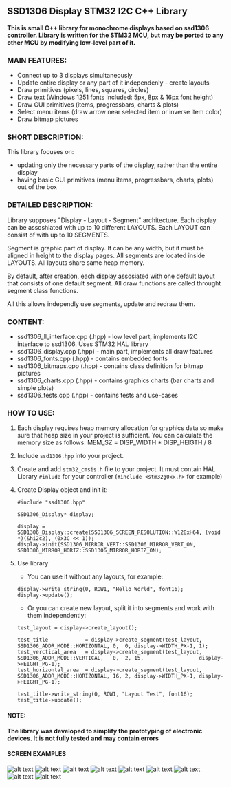## SSD1306 Display STM32 I2C C++ Library 

**This is small C++ library for monochrome displays based on ssd1306 controller.
Library is written for the STM32 MCU, but may be ported to any other MCU by modifying low-level part of it.**


### MAIN FEATURES:
- Connect up to 3 displays simultaneously
- Update entire display or any part of it independenly - create layouts
- Draw primitives (pixels, lines, squares, circles)
- Draw text (Windows 1251 fonts included: 5px, 8px & 16px font height)
- Draw GUI primitives (items, progressbars, charts & plots)
- Select menu items (draw arrow near selected item or inverse item color)
- Draw bitmap pictures


### SHORT DESCRIPTION:

This library focuses on:
* updating only the necessary parts of the display, rather than the entire display
* having basic GUI primitives (menu items, progressbars, charts, plots) out of the box


### DETAILED DESCRIPTION:

Library supposes "Display - Layout - Segment" architecture. 
Each display can be assoshiated with up to 10 different LAYOUTS. Each LAYOUT can consist of with up to 10 SEGMENTS.

Segment is graphic part of display. It can be any width, but it must be aligned in height to the display pages.
All segments are located inside LAYOUTS. All layouts share same heap memory. 

By default, after creation, each display assosiated with one default layout that consists of one default segment.
All draw functions are called throught segment class functions.

All this allows independly use segments, update and redraw them.



### CONTENT:

- ssd1306_ll_interface.cpp (.hpp)   - low level part, implements I2C interface to ssd1306. Uses STM32 HAL library
- ssd1306_display.cpp (.hpp)        - main part, implements all draw features
- ssd1306_fonts.cpp (.hpp)          - contains embedded fonts
- ssd1306_bitmaps.cpp (.hpp)        - contains class definition for bitmap pictures
- ssd1306_charts.cpp (.hpp)         - contains graphics charts (bar charts and simple plots)
- ssd1306_tests.cpp (.hpp)          - contains tests and use-cases


### HOW TO USE:

1. Each display requires heap memory allocation for graphics data so make sure that heap size in your project is sufficient.
    You can calculate the memory size as follows: MEM_SZ = DISP_WIDTH * DISP_HEIGTH / 8

2. Include `ssd1306.hpp` into your project.
   
3. Create and add `stm32_cmsis.h` file to your project. It must contain HAL Library `#inlude` for your controller (`#include <stm32g0xx.h>` for example)

4. Create Display object and init it:
   
   ```
   #include "ssd1306.hpp"

   SSD1306_Display* display;

   display = SSD1306_Display::create(SSD1306_SCREEN_RESOLUTION::W128xH64, (void *)(&hi2c2), (0x3C << 1));
   display->init(SSD1306_MIRROR_VERT::SSD1306_MIRROR_VERT_ON, SSD1306_MIRROR_HORIZ::SSD1306_MIRROR_HORIZ_ON);
   ```

5. Use library 
   
   * You can use it without any layouts, for example:
    
   ```
   display->write_string(0, ROW1, "Hello World", font16);
   display->update();
   ```
   * Or you can create new layout, split it into segments and work with them independently: 
  
   ```
   test_layout = display->create_layout();
    
   test_title            = display->create_segment(test_layout, SSD1306_ADDR_MODE::HORIZONTAL, 0,  0, display->WIDTH_PX-1, 1);
   test_verctical_area   = display->create_segment(test_layout, SSD1306_ADDR_MODE::VERTICAL,   0,  2, 15,                  display->HEIGHT_PG-1);
   test_horizontal_area  = display->create_segment(test_layout, SSD1306_ADDR_MODE::HORIZONTAL, 16, 2, display->WIDTH_PX-1, display->HEIGHT_PG-1);

   test_title->write_string(0, ROW1, "Layout Test", font16); 
   test_title->update();
   ```

#### NOTE: 
**The library was developed to simplify the prototyping of electronic devices. It is not fully tested and may contain errors**

#### SCREEN EXAMPLES
![alt text](https://github.com/VsTimf/ssd1306_display/blob/master/screenshots/fonts.jpg?raw=true)
![alt text](https://github.com/VsTimf/ssd1306_display/blob/master/screenshots/Primitives.jpg?raw=true)
![alt text](https://github.com/VsTimf/ssd1306_display/blob/master/screenshots/Parameter1.jpg?raw=true)
![alt text](https://github.com/VsTimf/ssd1306_display/blob/master/screenshots/Parameter2.jpg?raw=true)
![alt text](https://github.com/VsTimf/ssd1306_display/blob/master/screenshots/Menu1.jpg?raw=true)
![alt text](https://github.com/VsTimf/ssd1306_display/blob/master/screenshots/Menu2.jpg?raw=true)
![alt text](https://github.com/VsTimf/ssd1306_display/blob/master/screenshots/Charts.jpg?raw=true)
![alt text](https://github.com/VsTimf/ssd1306_display/blob/master/screenshots/Plot.jpg?raw=true)
![alt text](https://github.com/VsTimf/ssd1306_display/blob/master/screenshots/Bitmap.jpg?raw=true)

